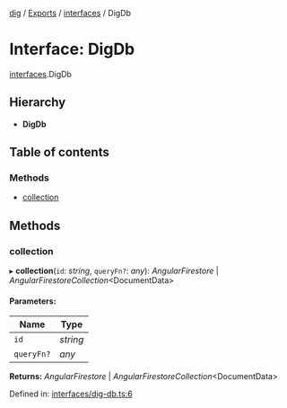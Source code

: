 [dig](../README.md) / [Exports](../modules.md) / [interfaces](../modules/interfaces.md) / DigDb

# Interface: DigDb

[interfaces](../modules/interfaces.md).DigDb

## Hierarchy

* **DigDb**

## Table of contents

### Methods

- [collection](interfaces.digdb.md#collection)

## Methods

### collection

▸ **collection**(`id`: *string*, `queryFn?`: *any*): *AngularFirestore* \| *AngularFirestoreCollection*<DocumentData\>

#### Parameters:

Name | Type |
------ | ------ |
`id` | *string* |
`queryFn?` | *any* |

**Returns:** *AngularFirestore* \| *AngularFirestoreCollection*<DocumentData\>

Defined in: [interfaces/dig-db.ts:6](https://github.com/dig-platform/dig-app/blob/67b98b9d/projects/dig/src/lib/interfaces/dig-db.ts#L6)
